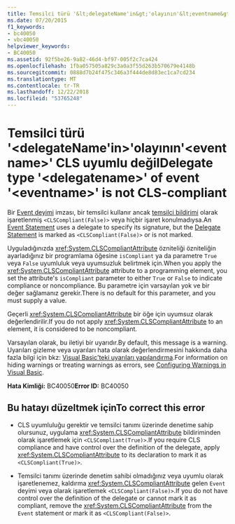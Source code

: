 ```yaml
---
title: Temsilci türü '&lt;delegateName'in&gt;'olayının'&lt;eventname&gt;' CLS uyumlu değil
ms.date: 07/20/2015
f1_keywords:
- bc40050
- vbc40050
helpviewer_keywords:
- BC40050
ms.assetid: 92f5be26-9a82-46d4-bf97-005f2c7ca424
ms.openlocfilehash: 1fba057505a829c3a0a3f55d263b570679e4148b
ms.sourcegitcommit: 0888d7b24f475c346a3f444de8d83ec1ca7cd234
ms.translationtype: MT
ms.contentlocale: tr-TR
ms.lasthandoff: 12/22/2018
ms.locfileid: "53765248"
---
```

# <a name="delegate-type-ltdelegatenamegt-of-event-lteventnamegt-is-not-cls-compliant"></a><span data-ttu-id="dd258-102">Temsilci türü '&lt;delegateName'in&gt;'olayının'&lt;eventname&gt;' CLS uyumlu değil</span><span class="sxs-lookup"><span data-stu-id="dd258-102">Delegate type '&lt;delegatename&gt;' of event '&lt;eventname&gt;' is not CLS-compliant</span></span>
<span data-ttu-id="dd258-103">Bir [Event deyimi](../../visual-basic/language-reference/statements/event-statement.md) imzası, bir temsilci kullanır ancak [temsilci bildirimi](../../visual-basic/language-reference/statements/delegate-statement.md) olarak işaretlenmiş `<CLSCompliant(False)>` veya hiçbir işaret konulmadıysa.</span><span class="sxs-lookup"><span data-stu-id="dd258-103">An [Event Statement](../../visual-basic/language-reference/statements/event-statement.md) uses a delegate to specify its signature, but the [Delegate Statement](../../visual-basic/language-reference/statements/delegate-statement.md) is marked as `<CLSCompliant(False)>` or is not marked.</span></span>  
  
 <span data-ttu-id="dd258-104">Uyguladığınızda <xref:System.CLSCompliantAttribute> özniteliği özniteliğin ayarladığınız bir programlama öğesine `isCompliant` ya da parametre `True` veya `False` uyumluluk veya uyumsuzluk belirtmek için.</span><span class="sxs-lookup"><span data-stu-id="dd258-104">When you apply the <xref:System.CLSCompliantAttribute> attribute to a programming element, you set the attribute's `isCompliant` parameter to either `True` or `False` to indicate compliance or noncompliance.</span></span> <span data-ttu-id="dd258-105">Bu parametre için varsayılan yok ve bir değer sağlamanız gerekir.</span><span class="sxs-lookup"><span data-stu-id="dd258-105">There is no default for this parameter, and you must supply a value.</span></span>  
  
 <span data-ttu-id="dd258-106">Geçerli <xref:System.CLSCompliantAttribute> bir öğe için uyumsuz olarak değerlendirilir.</span><span class="sxs-lookup"><span data-stu-id="dd258-106">If you do not apply <xref:System.CLSCompliantAttribute> to an element, it is considered to be noncompliant.</span></span>  
  
 <span data-ttu-id="dd258-107">Varsayılan olarak, bu iletiyi bir uyarıdır.</span><span class="sxs-lookup"><span data-stu-id="dd258-107">By default, this message is a warning.</span></span> <span data-ttu-id="dd258-108">Uyarıları gizleme veya uyarıları hata olarak değerlendirmesini hakkında daha fazla bilgi için bkz: [Visual Basic'teki uyarıları yapılandırma](/visualstudio/ide/configuring-warnings-in-visual-basic).</span><span class="sxs-lookup"><span data-stu-id="dd258-108">For information on hiding warnings or treating warnings as errors, see [Configuring Warnings in Visual Basic](/visualstudio/ide/configuring-warnings-in-visual-basic).</span></span>  
  
 <span data-ttu-id="dd258-109">**Hata Kimliği:** BC40050</span><span class="sxs-lookup"><span data-stu-id="dd258-109">**Error ID:** BC40050</span></span>  
  
## <a name="to-correct-this-error"></a><span data-ttu-id="dd258-110">Bu hatayı düzeltmek için</span><span class="sxs-lookup"><span data-stu-id="dd258-110">To correct this error</span></span>  
  
-   <span data-ttu-id="dd258-111">CLS uyumluluğu gerektir ve temsilci tanımı üzerinde denetime sahip olursunuz, uygulama <xref:System.CLSCompliantAttribute> bildiriminden olarak işaretlemek için `<CLSCompliant(True)>`.</span><span class="sxs-lookup"><span data-stu-id="dd258-111">If you require CLS compliance and have control over the definition of the delegate, apply <xref:System.CLSCompliantAttribute> to its declaration to mark it as `<CLSCompliant(True)>`.</span></span>  
  
-   <span data-ttu-id="dd258-112">Temsilci tanımı üzerinde denetim sahibi olmadığınız veya uyumlu olarak işaretlenemez, kaldırma <xref:System.CLSCompliantAttribute> gelen `Event` deyimi veya olarak işaretlemek `<CLSCompliant(False)>`.</span><span class="sxs-lookup"><span data-stu-id="dd258-112">If you do not have control over the definition of the delegate or cannot mark it as compliant, remove the <xref:System.CLSCompliantAttribute> from the `Event` statement or mark it as `<CLSCompliant(False)>`.</span></span>